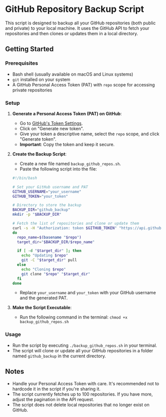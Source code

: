 # GitHub Repository Backup Script

This script is designed to backup all your GitHub repositories (both public and private) to your local machine. It uses the GitHub API to fetch your repositories and then clones or updates them in a local directory.

## Getting Started

### Prerequisites

- Bash shell (usually available on macOS and Linux systems)
- `git` installed on your system
- A GitHub Personal Access Token (PAT) with `repo` scope for accessing private repositories

### Setup

1. **Generate a Personal Access Token (PAT) on GitHub**:
   - Go to [GitHub's Token Settings](https://github.com/settings/tokens).
   - Click on "Generate new token".
   - Give your token a descriptive name, select the `repo` scope, and click "Generate token".
   - **Important**: Copy the token and keep it secure.

2. **Create the Backup Script**:
   - Create a new file named `backup_github_repos.sh`.
   - Paste the following script into the file:

    ```bash
    #!/bin/bash

    # Set your GitHub username and PAT
    GITHUB_USERNAME="your_username"
    GITHUB_TOKEN="your_token"

    # Directory to store the backup
    BACKUP_DIR="github_backup"
    mkdir -p "$BACKUP_DIR"

    # Fetch the list of repositories and clone or update them
    curl -s -H "Authorization: token $GITHUB_TOKEN" "https://api.github.com/users/$GITHUB_USERNAME/repos?per_page=100" | grep -o 'git@[^"]*' | while read -r repo
    do
      repo_name=$(basename "$repo")
      target_dir="$BACKUP_DIR/$repo_name"

      if [ -d "$target_dir" ]; then
        echo "Updating $repo"
        git -C "$target_dir" pull
      else
        echo "Cloning $repo"
        git clone "$repo" "$target_dir"
      fi
    done
    ```

    - Replace `your_username` and `your_token` with your GitHub username and the generated PAT.

3. **Make the Script Executable**:
   - Run the following command in the terminal: `chmod +x backup_github_repos.sh`

### Usage

- Run the script by executing `./backup_github_repos.sh` in your terminal.
- The script will clone or update all your GitHub repositories in a folder named `github_backup` in the current directory.

## Notes

- Handle your Personal Access Token with care. It's recommended not to hardcode it in the script if you're sharing it.
- The script currently fetches up to 100 repositories. If you have more, adjust the pagination in the API request.
- The script does not delete local repositories that no longer exist on GitHub.